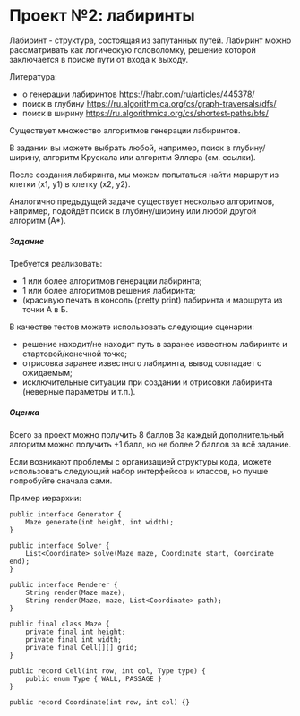 # Проект №2: лабиринты


Лабиринт - структура, состоящая из запутанных путей. Лабиринт можно рассматривать как логическую головоломку, решение которой заключается в поиске пути от входа к выходу.

Литература:
* о генерации лабиринтов https://habr.com/ru/articles/445378/
* поиск в глубину https://ru.algorithmica.org/cs/graph-traversals/dfs/
* поиск в ширину https://ru.algorithmica.org/cs/shortest-paths/bfs/

Существует множество алгоритмов генерации лабиринтов.

В задании вы можете выбрать любой, например, поиск в глубину/ширину, алгоритм Крускала или алгоритм Эллера (см. ссылки).

После создания лабиринта, мы можем попытаться найти маршрут из клетки (x1, y1) в клетку (x2, y2).

Аналогично предыдущей задаче существует несколько алгоритмов, например, подойдёт поиск в глубину/ширину или любой другой алгоритм (A*).

##### Задание
Требуется реализовать:
* 1 или более алгоритмов генерации лабиринта;
* 1 или более алгоритмов решения лабиринта;
* (красивую печать в консоль (pretty print) лабиринта и маршрута из точки А в Б.

В качестве тестов можете использовать следующие сценарии:
* решение находит/не находит путь в заранее известном лабиринте и стартовой/конечной точке;
* отрисовка заранее известного лабиринта, вывод совпадает с ожидаемым;
* исключительные ситуации при создании и отрисовки лабиринта (неверные параметры и т.п.).

##### Оценка
Всего за проект можно получить 8 баллов
За каждый дополнительный алгоритм можно получить +1 балл, но не более 2 баллов за всё задание.


Если возникают проблемы с организацией структуры кода, можете использовать следующий набор интерфейсов и классов, но лучше попробуйте сначала сами.

Пример иерархии:

    public interface Generator {
        Maze generate(int height, int width);
    }
    
    public interface Solver {
        List<Coordinate> solve(Maze maze, Coordinate start, Coordinate end);
    }
    
    public interface Renderer {
        String render(Maze maze);
        String render(Maze, maze, List<Coordinate> path);
    }
    
    public final class Maze {
        private final int height;
        private final int width;
        private final Cell[][] grid;
    }
    
    public record Cell(int row, int col, Type type) {
        public enum Type { WALL, PASSAGE }
    }
    
    public record Coordinate(int row, int col) {}
